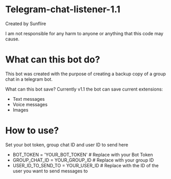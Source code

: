 # Telegram-chat-listener-1.1
Created by Sunflire

I am not responsible for any harm to anyone or anything that this code may cause.

# What can this bot do?
This bot was created with the purpose of creating a backup copy of a group chat in a telegram bot.

What can this bot save?
Currently v1.1 the bot can save current extensions:

- Text messages
- Voice messages
- Images

# How to use?

Set your bot token, group chat ID and user ID to send here

- BOT_TOKEN = 'YOUR_BOT_TOKEN' # Replace with your Bot Token
- GROUP_CHAT_ID = YOUR_GROUP_ID  # Replace with your group ID
- USER_ID_TO_SEND_TO = YOUR_USER_ID # Replace with the ID of the user you want to send messages to
